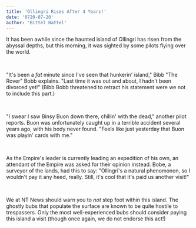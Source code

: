 ```yaml
---
title: 'Ollingri Rises After 4 Years!'
date: '0720-07-20'
author: 'Bittel Battel'
---
```


It has been awhile since the haunted island of Ollingri has risen from the abyssal depths, but this morning, it was sighted by some pilots flying over the world.

‎

"It's been a *fat* minute since I've seen that hunkerin' island," Bibb "The Rover" Bobb explains. "Last time it was out and about, I hadn't been divorced yet!" (Bibb Bobb threatened to retract his statement were we not to include this part.)

‎

"I swear I saw Binsy Buon down there, chillin' with the dead," another pilot reports. Buon was unfortunately caught up in a terrible accident several years ago, with his body never found. "Feels like just yesterday that Buon was playin' cards with me."

‎

As the Empire's leader is currently leading an expedition of his own, an attendant of the Empire was asked for their opinion instead. Bobe, a surveyor of the lands, had this to say: "Ollingri's a natural phenomonon, so I wouldn't pay it any heed, really. Still, it's cool that it's paid us another visit!"

‎

We at NT News should warn you to *not* step foot within this island. The ghostly bubs that populate the surface are known to be quite hostile to trespassers. Only the most well-experienced bubs should consider paying this island a visit (though once again, we do not endorse this act!)